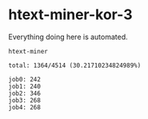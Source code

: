 # htext-miner-kor-3

Everything doing here is automated.

```
htext-miner

total: 1364/4514 (30.21710234824989%)

job0: 242
job1: 240
job2: 346
job3: 268
job4: 268
```